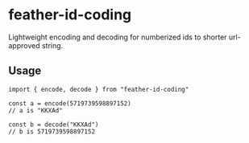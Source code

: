 # feather-id-coding

Lightweight encoding and decoding for numberized ids to shorter url-approved string.

## Usage

```
import { encode, decode } from "feather-id-coding"

const a = encode(5719739598897152)
// a is "KKXAd"

const b = decode("KKXAd")
// b is 5719739598897152
```

